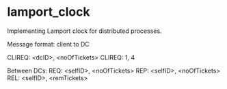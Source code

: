 # lamport_clock
Implementing Lamport clock for distributed processes.


Message format:
client to DC

CLIREQ: \<dcID>, \<noOfTickets>
CLIREQ: 1, 4


Between DCs:
REQ: \<selfID>, \<noOfTickets>
REP: \<selfID>, \<noOfTickets>
REL: \<selfID>, \<remTickets>

